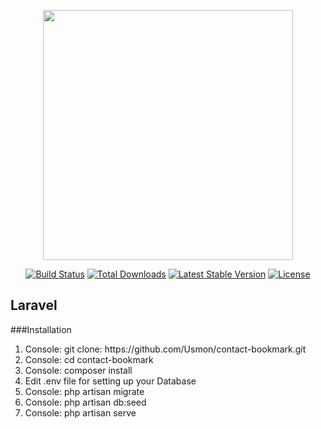 <p align="center"><img src="https://res.cloudinary.com/dtfbvvkyp/image/upload/v1566331377/laravel-logolockup-cmyk-red.svg" width="400"></p>

<p align="center">
<a href="https://travis-ci.org/laravel/framework"><img src="https://travis-ci.org/laravel/framework.svg" alt="Build Status"></a>
<a href="https://packagist.org/packages/laravel/framework"><img src="https://poser.pugx.org/laravel/framework/d/total.svg" alt="Total Downloads"></a>
<a href="https://packagist.org/packages/laravel/framework"><img src="https://poser.pugx.org/laravel/framework/v/stable.svg" alt="Latest Stable Version"></a>
<a href="https://packagist.org/packages/laravel/framework"><img src="https://poser.pugx.org/laravel/framework/license.svg" alt="License"></a>
</p>

## Laravel

###Installation
<ol>
    <li>Console: git clone: https://github.com/Usmon/contact-bookmark.git</li>
    <li>Console: cd contact-bookmark</li>
    <li>Console: composer install</li>
    <li>Edit .env file for setting up your Database</li>
    <li>Console: php artisan migrate</li>
    <li>Console: php artisan db:seed</li>
    <li>Console: php artisan serve</li>
</ol>


